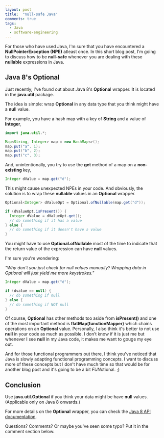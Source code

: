 ```yaml
---
layout: post
title:  "null-safe Java"
comments: true
tags:
  - Java
  - software-engineering
---
```


For those who have used Java, I'm sure that you have encountered a **NullPointerException (NPE)** atleast once. In this short blog post, I'm going to discuss how to be **null-safe** whenever you are dealing with these **nullable** expressions in Java.

## Java 8's Optional
Just recently, I've found out about Java 8's **Optional** wrapper. It is located in the **java.util** package.

The idea is simple: wrap **Optional** in any data type that you think might have a **null** value.

For example, you have a hash map with a key of **String** and a value of **Integer**,

```java
import java.util.*;

Map<String, Integer> map = new HashMap<>();
map.put("a", 1);
map.put("b", 2);
map.put("c", 3);
```

And, unintentionally, you try to use the **get** method of a map on a **non-existing** key,

```java
Integer dValue = map.get("d");
```

This might cause unexpected NPEs in your code. And obviously, the solution is to wrap these **nullable** values in an **Optional** wrapper.


```java
Optional<Integer> dValueOpt = Optional.ofNullable(map.get("d"));

if (dValueOpt.isPresent()) {
  Integer dValue = dValueOpt.get();
  // do something if it has a value
} else {
  // do something if it doesn't have a value
}
```

You might have to use **Optional.ofNullable** most of the time to indicate that the return value of the expression can have **null** values.

I'm sure you're wondering:

*"Why don't you just check for null values manually? Wrapping data in Optional will just yield me more keystrokes."*

```java
Integer dValue = map.get("d");

if (dvalue == null) {
  // do something if null
} else {
  // do something if NOT null
}
```

Of course, **Optional** has other methods too aside from **isPresent()** and one of the most important method is **flatMap(functionMapper)** which chains operations on an **Optional** value. Personally, I also think it's better to not use **null** in your code as much as possible. I don't know if it is just me but whenever I see **null** in my Java code, it makes me want to gouge my eye out.

And for those functional programmers out there, I think you've noticed that Java is slowly adapting functional programming concepts. I want to discuss more of these concepts but I don't have much time so that would be for another blog post and it's going to be a bit *FUN*ctional. ;)

## Conclusion

Use **java.util.Optional** if you think your data might be have **null** values. (Applicable only on Java 8 onwards.)

For more details on the **Optional** wrapper, you can check the [Java 8 API documentation](https://docs.oracle.com/javase/8/docs/api/java/util/Optional.html).

Questions? Comments? Or maybe you've seen some typo? Put it in the comment section below.

